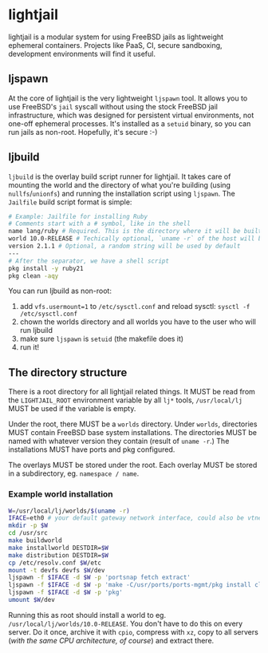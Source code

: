 # lightjail

lightjail is a modular system for using FreeBSD jails as lightweight ephemeral containers.
Projects like PaaS, CI, secure sandboxing, development environments will find it useful.

## ljspawn

At the core of lightjail is the very lightweight `ljspawn` tool.
It allows you to use FreeBSD's `jail` syscall without using the stock FreeBSD jail infrastructure, which was designed for persistent virtual environments, not one-off ephemeral processes.
It's installed as a `setuid` binary, so you can run jails as non-root.
Hopefully, it's secure :-)

## ljbuild

`ljbuild` is the overlay build script runner for lightjail.
It takes care of mounting the world and the directory of what you're building (using `nullfs`/`unionfs`) and running the installation script using `ljspawn`.
The `Jailfile` build script format is simple:

```bash
# Example: Jailfile for installing Ruby
# Comments start with a # symbol, like in the shell
name lang/ruby # Required. This is the directory where it will be built. MUST contain a slash (subdirectory)
world 10.0-RELEASE # Techically optional, `uname -r` of the host will be used by default
version 2.1.1 # Optional, a random string will be used by default
---
# After the separator, we have a shell script
pkg install -y ruby21
pkg clean -aqy
```

You can run ljbuild as non-root:

1. add `vfs.usermount=1` to `/etc/sysctl.conf` and reload sysctl: `sysctl -f /etc/sysctl.conf`
2. chown the worlds directory and all worlds you have to the user who will run ljbuild
3. make sure `ljspawn` is `setuid` (the makefile does it)
4. run it!

## The directory structure

There is a root directory for all lightjail related things.
It MUST be read from the `LIGHTJAIL_ROOT` environment variable by all `lj*` tools, `/usr/local/lj` MUST be used if the variable is empty.

Under the root, there MUST be a `worlds` directory.
Under `worlds`, directories MUST contain FreeBSD base system installations.
The directories MUST be named with whatever version they contain (result of `uname -r`.)
The installations MUST have ports and pkg configured.

The overlays MUST be stored under the root.
Each overlay MUST be stored in a subdirectory, eg. `namespace / name`.

### Example world installation

```bash
W=/usr/local/lj/worlds/$(uname -r)
IFACE=eth0 # your default gateway network interface, could also be vtnet0 or something
mkdir -p $W
cd /usr/src
make buildworld
make installworld DESTDIR=$W
make distribution DESTDIR=$W
cp /etc/resolv.conf $W/etc
mount -t devfs devfs $W/dev
ljspawn -f $IFACE -d $W -p 'portsnap fetch extract' 
ljspawn -f $IFACE -d $W -p 'make -C/usr/ports/ports-mgmt/pkg install clean' 
ljspawn -f $IFACE -d $W -p 'pkg' 
umount $W/dev
```

Running this as root should install a world to eg. `/usr/local/lj/worlds/10.0-RELEASE`.
You don't have to do this on every server.
Do it once, archive it with `cpio`, compress with `xz`, copy to all servers (*with the same CPU architecture, of course*) and extract there.
